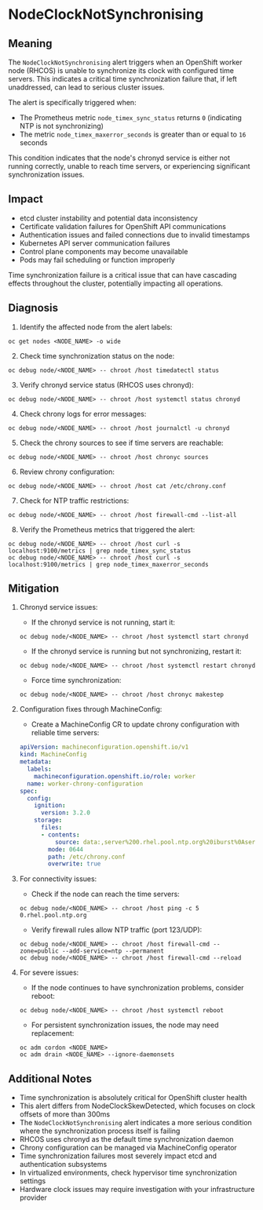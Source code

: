 # NodeClockNotSynchronising

## Meaning

The `NodeClockNotSynchronising` alert triggers when an OpenShift worker node (RHCOS) is unable to synchronize its clock with configured time servers. This indicates a critical time synchronization failure that, if left unaddressed, can lead to serious cluster issues.

The alert is specifically triggered when:
- The Prometheus metric `node_timex_sync_status` returns `0` (indicating NTP is not synchronizing)
- The metric `node_timex_maxerror_seconds` is greater than or equal to `16` seconds

This condition indicates that the node's chronyd service is either not running correctly, unable to reach time servers, or experiencing significant synchronization issues.

## Impact

- etcd cluster instability and potential data inconsistency
- Certificate validation failures for OpenShift API communications
- Authentication issues and failed connections due to invalid timestamps
- Kubernetes API server communication failures
- Control plane components may become unavailable
- Pods may fail scheduling or function improperly

Time synchronization failure is a critical issue that can have cascading effects throughout the cluster, potentially impacting all operations.

## Diagnosis

1. Identify the affected node from the alert labels:
```shell
oc get nodes <NODE_NAME> -o wide
```

2. Check time synchronization status on the node:
```shell
oc debug node/<NODE_NAME> -- chroot /host timedatectl status
```

3. Verify chronyd service status (RHCOS uses chronyd):
```shell
oc debug node/<NODE_NAME> -- chroot /host systemctl status chronyd
```

4. Check chrony logs for error messages:
```shell
oc debug node/<NODE_NAME> -- chroot /host journalctl -u chronyd
```

5. Check the chrony sources to see if time servers are reachable:
```shell
oc debug node/<NODE_NAME> -- chroot /host chronyc sources
```

6. Review chrony configuration:
```shell
oc debug node/<NODE_NAME> -- chroot /host cat /etc/chrony.conf
```

7. Check for NTP traffic restrictions:
```shell
oc debug node/<NODE_NAME> -- chroot /host firewall-cmd --list-all
```

8. Verify the Prometheus metrics that triggered the alert:
```shell
oc debug node/<NODE_NAME> -- chroot /host curl -s localhost:9100/metrics | grep node_timex_sync_status
oc debug node/<NODE_NAME> -- chroot /host curl -s localhost:9100/metrics | grep node_timex_maxerror_seconds
```

## Mitigation

1. Chronyd service issues:
   - If the chronyd service is not running, start it:
   ```shell
   oc debug node/<NODE_NAME> -- chroot /host systemctl start chronyd
   ```
   
   - If the chronyd service is running but not synchronizing, restart it:
   ```shell
   oc debug node/<NODE_NAME> -- chroot /host systemctl restart chronyd
   ```
   
   - Force time synchronization:
   ```shell
   oc debug node/<NODE_NAME> -- chroot /host chronyc makestep
   ```

2. Configuration fixes through MachineConfig:
   - Create a MachineConfig CR to update chrony configuration with reliable time servers:
   ```yaml
   apiVersion: machineconfiguration.openshift.io/v1
   kind: MachineConfig
   metadata:
     labels:
       machineconfiguration.openshift.io/role: worker
     name: worker-chrony-configuration
   spec:
     config:
       ignition:
         version: 3.2.0
       storage:
         files:
         - contents:
             source: data:,server%200.rhel.pool.ntp.org%20iburst%0Aserver%201.rhel.pool.ntp.org%20iburst%0Aserver%202.rhel.pool.ntp.org%20iburst%0Aserver%203.rhel.pool.ntp.org%20iburst%0Adriftfile%20/var/lib/chrony/drift%0Amakestep%201.0%203%0Artcsync%0Alogdir%20/var/log/chrony
           mode: 0644
           path: /etc/chrony.conf
           overwrite: true
   ```

3. For connectivity issues:
   - Check if the node can reach the time servers:
   ```shell
   oc debug node/<NODE_NAME> -- chroot /host ping -c 5 0.rhel.pool.ntp.org
   ```
   
   - Verify firewall rules allow NTP traffic (port 123/UDP):
   ```shell
   oc debug node/<NODE_NAME> -- chroot /host firewall-cmd --zone=public --add-service=ntp --permanent
   oc debug node/<NODE_NAME> -- chroot /host firewall-cmd --reload
   ```

4. For severe issues:
   - If the node continues to have synchronization problems, consider reboot:
   ```shell
   oc debug node/<NODE_NAME> -- chroot /host systemctl reboot
   ```
   
   - For persistent synchronization issues, the node may need replacement:
   ```shell
   oc adm cordon <NODE_NAME>
   oc adm drain <NODE_NAME> --ignore-daemonsets
   ```

## Additional Notes

- Time synchronization is absolutely critical for OpenShift cluster health
- This alert differs from NodeClockSkewDetected, which focuses on clock offsets of more than 300ms
- The `NodeClockNotSynchronising` alert indicates a more serious condition where the synchronization process itself is failing
- RHCOS uses chronyd as the default time synchronization daemon
- Chrony configuration can be managed via MachineConfig operator
- Time synchronization failures most severely impact etcd and authentication subsystems
- In virtualized environments, check hypervisor time synchronization settings
- Hardware clock issues may require investigation with your infrastructure provider
